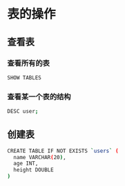 # 表的操作

## 查看表

### 查看所有的表
```bash
SHOW TABLES
```
### 查看某一个表的结构
```bash
DESC user;
```

## 创建表
```bash
CREATE TABLE IF NOT EXISTS `users` (
  name VARCHAR(20),
  age INT,
  height DOUBLE
)
```